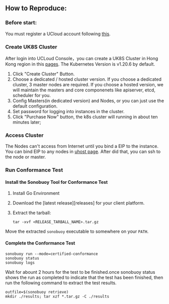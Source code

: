 ## How to Reproduce:

### Before start:

You must register a UCloud account following [this](https://passport.ucloud.cn/#register).

### Create UK8S Cluster

After login into UCLoud Console，you can create a UK8S Cluster in Hong Kong region in this [pages](https://console.ucloud.cn/uk8s/manage). The Kubernetes Version is v1.20.6 by default.

1. Click "Create Cluster" Button.
2. Choose a dedicated / hosted cluster version. If you choose a dedicated cluster, 3 master nodes are required. If you choose a hosted version, we will maintain the masters and core componenets like apiserver, etcd, scheduler for you.
3. Config Masters(in dedicated version) and Nodes, or you can just use the default configuration.
4. Set password for logging into instances in the cluster.
5. Click "Purchase Now" button, the k8s cluster will running in about ten minutes later;

### Access Cluster

The Nodes can't access from Internet until you bind a EIP to the instance. You can bind EIP to any nodes in [uhost page](https://console.ucloud.cn/uhost/uhost).
After did that, you can ssh to the node or master.

### Run Conformance Test

#### Install the Sonobuoy Tool for Conformance Test

1. Install Go Environment
2. Download the [latest release][releases] for your client platform.
3. Extract the tarball:

   ```
   tar -xvf <RELEASE_TARBALL_NAME>.tar.gz
   ```

Move the extracted `sonobuoy` executable to somewhere on your `PATH`.

#### Complete the Conformance Test

```
sonobuoy run --mode=certified-conformance
sonobuoy status
sonobuoy logs
```

Wait for abount 2 hours for the test to be finished.once sonobuoy status shows the run as completed to indicate that the test has been finished, then run the following command to extract the test results.

```
outfile=$(sonobuoy retrieve)
mkdir ./results; tar xzf *.tar.gz -C ./results
```
